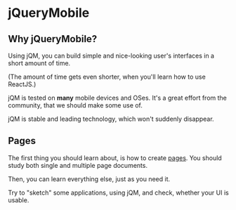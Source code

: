 # jQueryMobile

## Why jQueryMobile?

Using jQM, you can build simple and nice-looking user's interfaces in a short amount of time.

(The amount of time gets even shorter, when you'll learn how to use ReactJS.)

jQM is tested on **many** mobile devices and OSes. It's a great effort from the community, that we should make some use of.

jQM is stable and leading technology, which won't suddenly disappear.

## Pages

The first thing you should learn about, is how to create [pages](http://demos.jquerymobile.com/1.4.2/pages/). You should study both single and multiple page documents.

Then, you can learn everything else, just as you need it.

Try to "sketch" some applications, using jQM, and check, whether your UI is usable.


